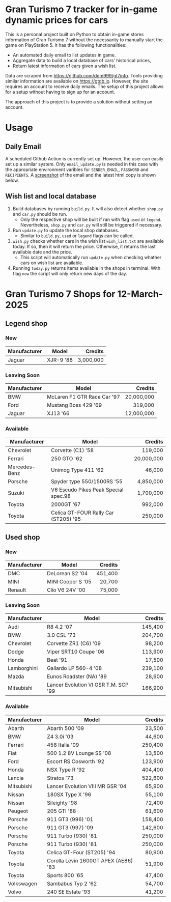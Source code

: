 # Gran Turismo 7 tracker for in-game dynamic prices for cars

This is a personal project built on Python to obtain in-game stores information of Gran Turismo 7 without the necessarity to manually start the game on PlayStation 5. It has the following functionalities:

- An automated daily email to list updates in game.
- Aggregate data to build a local database of cars' historical prices,
- Return latest information of cars given a wish list.

Data are scraped from https://github.com/ddm999/gt7info. Tools providing similar information are available on https://gtdb.io. However, the site requires an account to receive daily emails. The setup of this project allows for a setup without having to sign up for an account.

The approach of this project is to provide a solution without setting an account.

# Usage

## Daily Email

A scheduled Github Action is currently set up. However, the user can easily set up a similar system. Only `email_update.py` is needed in this case with the appropriate environment varibles for `SENDER_EMAIL`, `PASSWORD` and `RECIPIENTS`. A [screenshot](https://raw.githubusercontent.com/marcohoucheng/Gran-Turismo-7-Price-Tracker/main/data/email_screenshot.png) of the email and the latest html copy is shown below.

## Wish list and local database

1. Build databases by running `build.py`. It will also detect whether `shop.py` and `car.py` should be run.
    - Only the respective shop will be built if ran with flag `used` or `legend`. Nevertheless, `shop.py` and `car.py` will still be triggered if necessary.
2. Run `update.py` to update the local shop databases.
    - Similar to `build.py`, `used` or `legend` flags can be called.
3. `wish.py` checks whether cars in the wish list `wish_list.txt` are available today. If so, then it will return the price. Otherwise, it returns the last available date and the price.
    - This script will automatically run `update.py` when checking whather cars on wish list are available.
4. Running `today.py` returns items available in the shops in terminal. With flag `new` the script will only return new days of the day.


# Gran Turismo 7 Shops for 12-March-2025



## Legend shop

### New
 | Manufacturer | Model | Credits |
 | --- | --- | --: |
|Jaguar|XJR-9 '88|3,000,000|

### Leaving Soon
 | Manufacturer | Model | Credits |
 | --- | --- | --: |
|BMW|McLaren F1 GTR Race Car '97|20,000,000|
|Ford|Mustang Boss 429 '69|319,000|
|Jaguar|XJ13 '66|12,000,000|

### Available
 | Manufacturer | Model | Credits |
 | --- | --- | --: |
|Chevrolet|Corvette (C1) '58|119,000|
|Ferrari|250 GTO '62|20,000,000|
|Mercedes-Benz|Unimog Type 411 '62|46,000|
|Porsche|Spyder type 550/1500RS '55|4,850,000|
|Suzuki|V6 Escudo Pikes Peak Special spec.98|1,700,000|
|Toyota|2000GT '67|992,000|
|Toyota|Celica GT-FOUR Rally Car (ST205) '95|250,000|


## Used shop

### New
 | Manufacturer | Model | Credits |
 | --- | --- | --: |
|DMC|DeLorean S2 '04|451,400|
|MINI|MINI Cooper S '05|20,700|
|Renault|Clio V6 24V '00|75,000|

### Leaving Soon
 | Manufacturer | Model | Credits |
 | --- | --- | --: |
|Audi|R8 4.2 '07|145,400|
|BMW|3.0 CSL '73|204,700|
|Chevrolet|Corvette ZR1 (C6) '09|98,200|
|Dodge|Viper SRT10 Coupe '06|113,900|
|Honda|Beat '91|17,500|
|Lamborghini|Gallardo LP 560-4 '08|239,100|
|Mazda|Eunos Roadster (NA) '89|28,600|
|Mitsubishi|Lancer Evolution VI GSR T.M. SCP '99|166,900|

### Available
 | Manufacturer | Model | Credits |
 | --- | --- | --: |
|Abarth|Abarth 500 '09|23,500|
|BMW|Z4 3.0i '03|44,600|
|Ferrari|458 Italia '09|250,400|
|Fiat|500 1.2 8V Lounge SS '08|13,500|
|Ford|Escort RS Cosworth '92|123,900|
|Honda|NSX Type R '92|404,400|
|Lancia|Stratos '73|522,600|
|Mitsubishi|Lancer Evolution VIII MR GSR '04|65,900|
|Nissan|180SX Type X '96|55,100|
|Nissan|Sileighty '98|72,400|
|Peugeot|205 GTI '88|61,600|
|Porsche|911 GT3 (996) '01|158,400|
|Porsche|911 GT3 (997) '09|142,600|
|Porsche|911 Turbo (930) '81|250,000|
|Porsche|911 Turbo (930) '81|250,000|
|Toyota|Celica GT-Four (ST205) '94|80,900|
|Toyota|Corolla Levin 1600GT APEX (AE86) '83|51,900|
|Toyota|Sports 800 '65|47,400|
|Volkswagen|Sambabus Typ 2 '62|54,700|
|Volvo|240 SE Estate '93|41,200|
